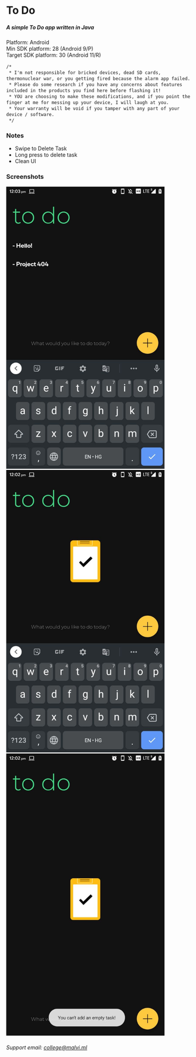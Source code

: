 # To Do
##### A simple To Do app written in Java
Platform: Android<br>
Min SDK platform: 28 (Android 9/P)<br>
Target SDK platform: 30 (Android 11/R)
```
/*
 * I'm not responsible for bricked devices, dead SD cards, thermonuclear war, or you getting fired because the alarm app failed. 
 * Please do some research if you have any concerns about features included in the products you find here before flashing it! 
 * YOU are choosing to make these modifications, and if you point the finger at me for messing up your device, I will laugh at you. 
 * Your warranty will be void if you tamper with any part of your device / software.
 */
```

### Notes
- Swipe to Delete Task
- Long press to delete task
- Clean UI

### Screenshots

<img src="/art/ss1.jpg" width="425"/> <img src="/art/ss2.jpg" width="425"/> <img src="/art/ss3.jpg" width="425"/>

###### Support email: college@malvi.ml